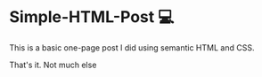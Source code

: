 # Simple-HTML-Post 💻

This is a basic one-page post I did using semantic HTML and CSS.

That's it. Not much else
